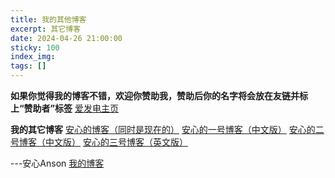 ```yaml
---
title: 我的其他博客
excerpt: 其它博客
date: 2024-04-26 21:00:00
sticky: 100
index_img: 
tags: []
---
```


**如果你觉得我的博客不错，欢迎你赞助我，赞助后你的名字将会放在友链并标上“赞助者”标签**
[爱发电主页](https://afdian.net/a/anxin_anson)

**我的其它博客**
[安心的博客（同时是现在的）](https://ognn.top/)
[安心的一号博客（中文版）](https://blog.ognn.xyz/)
[安心的二号博客（中文版）](https://b2.ognn.xyz/)
[安心的三号博客（英文版）](https://b3.ognn.xyz/)

---安心Anson [我的博客](ognn.top)